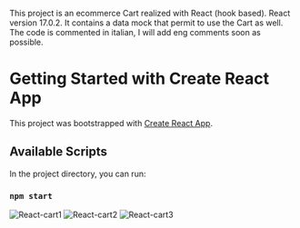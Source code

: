 This project is an ecommerce Cart realized with React (hook based). React version 17.0.2.
It contains a data mock that permit to use the Cart as well.
The code is commented in italian, I will add eng comments soon as possible.

# Getting Started with Create React App

This project was bootstrapped with [Create React App](https://github.com/facebook/create-react-app).

## Available Scripts

In the project directory, you can run:

### `npm start`
![React-cart1](https://user-images.githubusercontent.com/62875486/156737357-8a4450c7-a2a3-468e-867b-5dd2effa0ee8.png)
![React-cart2](https://user-images.githubusercontent.com/62875486/156737359-5e1ccaed-5106-4215-af1b-356fc4ea7be2.png)
![React-cart3](https://user-images.githubusercontent.com/62875486/156737350-9ba9fc9c-d0a3-4e03-890e-84e9be700984.png)
